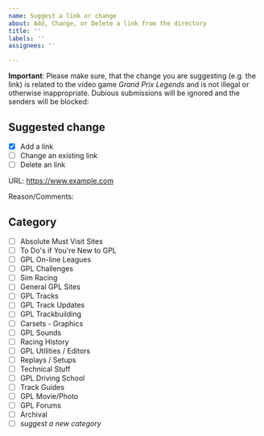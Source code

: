 ```yaml
---
name: Suggest a link or change
about: Add, Change, or Delete a link from the directory
title: ''
labels: ''
assignees: ''

---
```


**Important**: Please make sure, that the change you are suggesting
(e.g. the link) is related to the video game *Grand Prix Legends* and is
not illegal or otherwise inappropriate.  Dubious submissions will be
ignored and the senders will be blocked:

## Suggested change

- [X] Add a link
- [ ] Change an existing link
- [ ] Delete an link

URL: https://www.example.com

Reason/Comments:

## Category

- [ ] Absolute Must Visit Sites
- [ ] To Do's if You're New to GPL
- [ ] GPL On-line Leagues
- [ ] GPL Challenges
- [ ] Sim Racing
- [ ] General GPL Sites
- [ ] GPL Tracks
- [ ] GPL Track Updates
- [ ] GPL Trackbuilding
- [ ] Carsets - Graphics
- [ ] GPL Sounds
- [ ] Racing History
- [ ] GPL Utilities / Editors
- [ ] Replays / Setups
- [ ] Technical Stuff
- [ ] GPL Driving School
- [ ] Track Guides
- [ ] GPL Movie/Photo
- [ ] GPL Forums
- [ ] Archival
- [ ] *suggest a new category*
